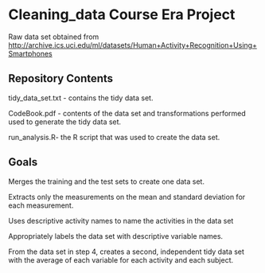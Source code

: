 #  Cleaning_data Course Era Project
   
   Raw data set obtained from http://archive.ics.uci.edu/ml/datasets/Human+Activity+Recognition+Using+Smartphones

## Repository Contents

   tidy_data_set.txt - contains the tidy data set.

   CodeBook.pdf - contents of the data set and transformations performed used to generate the tidy data set.

   run_analysis.R- the R script that was used to create the data set.

## Goals

   Merges the training and the test sets to create one data set.

   Extracts only the measurements on the mean and standard deviation for each measurement.

   Uses descriptive activity names to name the activities in the data set

   Appropriately labels the data set with descriptive variable names.

   From the data set in step 4, creates a second, independent tidy data set with the average of each variable for each activity and each subject.